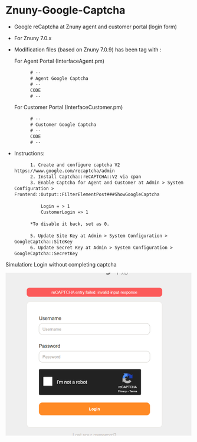 # Znuny-Google-Captcha
- Google reCaptcha at Znuny agent and customer portal (login form)	
- For Znuny 7.0.x	
- Modification files (based on Znuny 7.0.9) has been tag with :

	
	For Agent Portal  (InterfaceAgent.pm)
	
			# --
			# Agent Google Captcha
			# -- 
			CODE  
			# -- 
	
	For Customer Portal  (InterfaceCustomer.pm)
		
			# --
			# Customer Google Captcha
			# -- 
			CODE  
			# --
			
- Instructions:  
	
			1. Create and configure captcha V2 https://www.google.com/recaptcha/admin  
			2. Install Captcha::reCAPTCHA::V2 via cpan  
			3. Enable Captcha for Agent and Customer at Admin > System Configuration > Frontend::Output::FilterElementPost###ShowGoogleCaptcha  
			
				Login = > 1
				CustomerLogin => 1
				
			*To disable it back, set as 0.
			
			5. Update Site Key at Admin > System Configuration > GoogleCaptcha::SiteKey  
			6. Update Secret Key at Admin > System Configuration > GoogleCaptcha::SecretKey 
			
		

Simulation: Login without completing captcha    

![gcaptcha_failed](gcaptcha_failed.png) 


